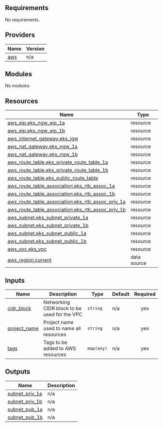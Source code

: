 <!-- BEGIN_TF_DOCS -->
## Requirements

No requirements.

## Providers

| Name | Version |
|------|---------|
| <a name="provider_aws"></a> [aws](#provider\_aws) | n/a |

## Modules

No modules.

## Resources

| Name | Type |
|------|------|
| [aws_eip.eks_ngw_eip_1a](https://registry.terraform.io/providers/hashicorp/aws/latest/docs/resources/eip) | resource |
| [aws_eip.eks_ngw_eip_1b](https://registry.terraform.io/providers/hashicorp/aws/latest/docs/resources/eip) | resource |
| [aws_internet_gateway.eks_igw](https://registry.terraform.io/providers/hashicorp/aws/latest/docs/resources/internet_gateway) | resource |
| [aws_nat_gateway.eks_ngw_1a](https://registry.terraform.io/providers/hashicorp/aws/latest/docs/resources/nat_gateway) | resource |
| [aws_nat_gateway.eks_ngw_1b](https://registry.terraform.io/providers/hashicorp/aws/latest/docs/resources/nat_gateway) | resource |
| [aws_route_table.eks_private_route_table_1a](https://registry.terraform.io/providers/hashicorp/aws/latest/docs/resources/route_table) | resource |
| [aws_route_table.eks_private_route_table_1b](https://registry.terraform.io/providers/hashicorp/aws/latest/docs/resources/route_table) | resource |
| [aws_route_table.eks_public_route_table](https://registry.terraform.io/providers/hashicorp/aws/latest/docs/resources/route_table) | resource |
| [aws_route_table_association.eks_rtb_assoc_1a](https://registry.terraform.io/providers/hashicorp/aws/latest/docs/resources/route_table_association) | resource |
| [aws_route_table_association.eks_rtb_assoc_1b](https://registry.terraform.io/providers/hashicorp/aws/latest/docs/resources/route_table_association) | resource |
| [aws_route_table_association.eks_rtb_assoc_priv_1a](https://registry.terraform.io/providers/hashicorp/aws/latest/docs/resources/route_table_association) | resource |
| [aws_route_table_association.eks_rtb_assoc_priv_1b](https://registry.terraform.io/providers/hashicorp/aws/latest/docs/resources/route_table_association) | resource |
| [aws_subnet.eks_subnet_private_1a](https://registry.terraform.io/providers/hashicorp/aws/latest/docs/resources/subnet) | resource |
| [aws_subnet.eks_subnet_private_1b](https://registry.terraform.io/providers/hashicorp/aws/latest/docs/resources/subnet) | resource |
| [aws_subnet.eks_subnet_public_1a](https://registry.terraform.io/providers/hashicorp/aws/latest/docs/resources/subnet) | resource |
| [aws_subnet.eks_subnet_public_1b](https://registry.terraform.io/providers/hashicorp/aws/latest/docs/resources/subnet) | resource |
| [aws_vpc.eks_vpc](https://registry.terraform.io/providers/hashicorp/aws/latest/docs/resources/vpc) | resource |
| [aws_region.current](https://registry.terraform.io/providers/hashicorp/aws/latest/docs/data-sources/region) | data source |

## Inputs

| Name | Description | Type | Default | Required |
|------|-------------|------|---------|:--------:|
| <a name="input_cidr_block"></a> [cidr\_block](#input\_cidr\_block) | Networking CIDR block to be used for the VPC | `string` | n/a | yes |
| <a name="input_project_name"></a> [project\_name](#input\_project\_name) | Project name used to name all resources | `string` | n/a | yes |
| <a name="input_tags"></a> [tags](#input\_tags) | Tags to be added to AWS resources | `map(any)` | n/a | yes |

## Outputs

| Name | Description |
|------|-------------|
| <a name="output_subnet_priv_1a"></a> [subnet\_priv\_1a](#output\_subnet\_priv\_1a) | n/a |
| <a name="output_subnet_priv_1b"></a> [subnet\_priv\_1b](#output\_subnet\_priv\_1b) | n/a |
| <a name="output_subnet_pub_1a"></a> [subnet\_pub\_1a](#output\_subnet\_pub\_1a) | n/a |
| <a name="output_subnet_pub_1b"></a> [subnet\_pub\_1b](#output\_subnet\_pub\_1b) | n/a |
<!-- END_TF_DOCS -->